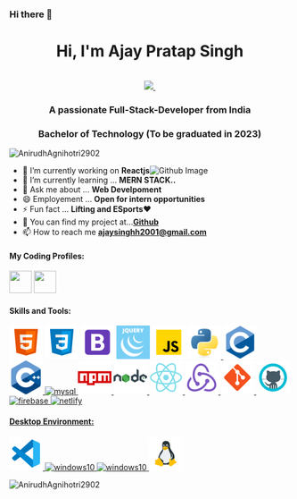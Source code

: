 ### Hi there 👋
<h1 align="center">Hi, I'm Ajay Pratap Singh</h1>
 
 <p align="center"><br/>
     <a href="https://www.instagram.com/sentientrip/">
    <img src="https://img.shields.io/badge/instagram-Ajay-blue/">
  </a>
  
  <a href="https://www.linkedin.com/in/ajay-pratap-singh-83a424192/">
    <img src=""https://img.shields.io/badge/linkedIn-Ajay-blue/"">
  </a>
</p>


<h3 align="center">A passionate Full-Stack-Developer from India</h3>
<h3 align="center">Bachelor of Technology (To be graduated in 2023)</h3>

<p align="left"> <img src="https://komarev.com/ghpvc/?username=Ajay-PratapSingh&label=Profile%20views&color=0e75b6&style=flat" alt="AnirudhAgnihotri2902" /> </p>

<img width="50%" align="right" alt="Github Image" src="https://raw.githubusercontent.com/onimur/.github/master/.resources/git-header.svg" />


- 🔭 I’m currently working on **Reactjs**
- 🌱 I’m currently learning ... **MERN STACK..**
- 💬 Ask me about ... **Web Develpoment**
- 😄 Employement ... **Open for intern opportunities**
- ⚡ Fun fact ... **Lifting and ESports**❤
- 🚀 You can find my project at...**<a href="https://github.com/Ajay-PratapSingh/Movie-Library">Github</a>**
- 📫 How to reach me **<a href="mailto:ajaysinghh2001@gmail.com" target="_blank">ajaysinghh2001@gmail.com</a>**
<h4>My Coding Profiles:</h4>
<p align = "left">
	<a href = "https://www.hackerrank.com/ajaypr2959"><img src= "https://upload.wikimedia.org/wikipedia/commons/thumb/6/65/HackerRank_logo.png/768px-HackerRank_logo.png" height = "40px" width="40px" ></a>
	<a href = "https://auth.geeksforgeeks.org/user/ajaypr2959/practice"><img src= "https://img.icons8.com/color/452/GeeksforGeeks.png" height = "40px" width="40px" ></a>
</p>

<h4>Skills and Tools: </h4>

<p align="left">
	<img style="margin: auto;" src="https://raw.githubusercontent.com/sachinverma53121/sachinverma53121/master/icons/html5.png" alt=html5 width="60" height="60"/> 
	<img style="margin: auto;" src="https://raw.githubusercontent.com/sachinverma53121/sachinverma53121/master/icons/css3.png" alt=css3 width="60" height="60"/> 
	<img style="margin: auto;" src="https://raw.githubusercontent.com/sachinverma53121/sachinverma53121/master/icons/bootstrap.png" alt=bootstrap width="60" height="60"/>
 
 <img style="margin: auto;" src="https://raw.githubusercontent.com/sachinverma53121/sachinverma53121/master/icons/jquery.png" alt=jquery width="60" height="60"/>
 <img style="margin: auto;" src="https://raw.githubusercontent.com/sachinverma53121/sachinverma53121/master/icons/js.png" alt=javascript width="60" height="60"/>
<a href="https://www.python.org" target="_blank"> <img src="https://raw.githubusercontent.com/devicons/devicon/master/icons/python/python-original.svg" alt="python" width="60" height="60"/> </a>
<a href="https://www.cprogramming.com/" target="_blank"> <img src="https://raw.githubusercontent.com/devicons/devicon/master/icons/c/c-original.svg" alt="c" width="60" height="60"/> </a> 
	<a href="https://www.w3schools.com/cpp/" target="_blank"> <img src="https://raw.githubusercontent.com/devicons/devicon/master/icons/cplusplus/cplusplus-original.svg" alt="cplusplus" width="60" height="60"/>
 <img style="margin: auto;" src="https://icons-for-free.com/iconfiles/png/512/logo+my+query+server+sql+icon-1320184811372606623.png" alt=mysql width="60" height="60"/> 
 <img style="margin: auto;" src="https://raw.githubusercontent.com/sachinverma53121/sachinverma53121/master/icons/npm.png" alt=npm width="60" height="60"/>
 <img style="margin: auto;" src="https://raw.githubusercontent.com/sachinverma53121/sachinverma53121/master/icons/node.png" alt=nodejs width="60" height="60"/>
<img style="margin: auto;" src="https://raw.githubusercontent.com/sachinverma53121/sachinverma53121/master/icons/react.png" alt=react width="60" height="60"/> 
<img style="margin: auto;" src="https://raw.githubusercontent.com/sachinverma53121/sachinverma53121/master/icons/redux.png" alt=redux width="60" height="60"/> 
<img style="margin: auto;" src="https://raw.githubusercontent.com/sachinverma53121/sachinverma53121/master/icons/git.png" alt=git width="60" height="60"/>
<img style="margin: auto;" src="https://raw.githubusercontent.com/sachinverma53121/sachinverma53121/master/icons/github.png" alt=github width="60" height="60"/>
<img style="margin: auto;" src="https://yt3.ggpht.com/ytc/AAUvwni6auGZNOFo5PfYQUwW4mLmCMRJ1sHXqApbh_fwYw=s900-c-k-c0x00ffffff-no-rj" alt=firebase width="60" height="60"/>
<img style="margin: auto;" src="https://opencollective-production.s3.us-west-1.amazonaws.com/ff0a6e30-eab3-11e9-a22e-83df461207f7.png" alt=netlify width="60" height="60"/>
</p>


<h4>Desktop Environment: </h4>
<p align="left">
  <img style="margin: auto;" src="https://raw.githubusercontent.com/sachinverma53121/sachinverma53121/master/icons/vsc.png" alt=vs width="60" height="60"/>
  <img style="margin: auto;" src="https://upload.wikimedia.org/wikipedia/commons/thumb/1/1d/PyCharm_Icon.svg/512px-PyCharm_Icon.svg.png" alt=windows10 width="60" height="60"/>
   <img style="margin: auto;" src="https://www.docker.com/wp-content/uploads/2022/03/Moby-logo.png" alt=windows10 width="60" height="60"/>
  <img style="margin: auto;" src="https://raw.githubusercontent.com/sachinverma53121/sachinverma53121/master/icons/linux.png" alt=windows10 width="60" height="60"/>
</p>

<p><img align="left" src="https://github-readme-stats.vercel.app/api/top-langs?username=Ajay-PratapSingh&show_icons=true&locale=en&layout=compact" alt="AnirudhAgnihotri2902" /></p>


